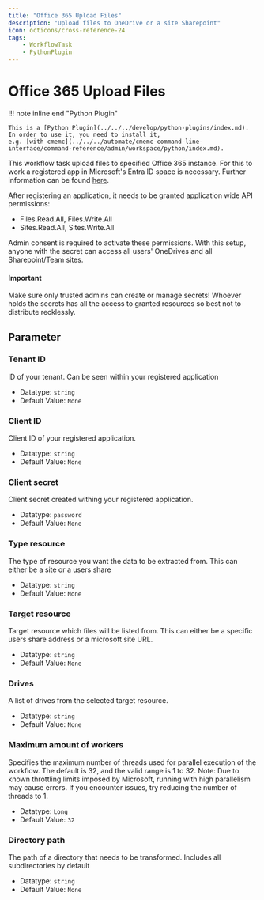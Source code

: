 ```yaml
---
title: "Office 365 Upload Files"
description: "Upload files to OneDrive or a site Sharepoint"
icon: octicons/cross-reference-24
tags: 
    - WorkflowTask
    - PythonPlugin
---
```

# Office 365 Upload Files
<!-- This file was generated - DO NOT CHANGE IT MANUALLY -->

!!! note inline end "Python Plugin"

    This is a [Python Plugin](../../../develop/python-plugins/index.md).
    In order to use it, you need to install it,
    e.g. [with cmemc](../../../automate/cmemc-command-line-interface/command-reference/admin/workspace/python/index.md).


This workflow task upload files to specified Office 365 instance.
For this to work a registered app in Microsoft's Entra ID space is necessary.
Further information can be found [here](https://learn.microsoft.com/en-us/entra/identity-platform/quickstart-register-app).

After registering an application, it needs to be granted application wide API permissions:
- Files.Read.All, Files.Write.All
- Sites.Read.All, Sites.Write.All

Admin consent is required to activate these permissions.
With this setup, anyone with the secret can access all users' OneDrives and all Sharepoint/Team
sites.

#### Important
Make sure only trusted admins can create or manage secrets!
Whoever holds the secrets has all the access to granted resources so best not to distribute
recklessly.
    

## Parameter

### Tenant ID

ID of your tenant. Can be seen within your registered application

- Datatype: `string`
- Default Value: `None`



### Client ID

Client ID of your registered application.

- Datatype: `string`
- Default Value: `None`



### Client secret

Client secret created withing your registered application.

- Datatype: `password`
- Default Value: `None`



### Type resource

The type of resource you want the data to be extracted from. This can either be a site or a users share

- Datatype: `string`
- Default Value: `None`



### Target resource

Target resource which files will be listed from. This can either be a specific users share address or a microsoft site URL.

- Datatype: `string`
- Default Value: `None`



### Drives

A list of drives from the selected target resource.

- Datatype: `string`
- Default Value: `None`



### Maximum amount of workers

Specifies the maximum number of threads used for parallel execution of the workflow. The default is 32, and the valid range is 1 to 32. Note: Due to known throttling limits imposed by Microsoft, running with high parallelism may cause errors. If you encounter issues, try reducing the number of threads to 1.

- Datatype: `Long`
- Default Value: `32`



### Directory path

The path of a directory that needs to be transformed. Includes all subdirectories by default

- Datatype: `string`
- Default Value: `None`



